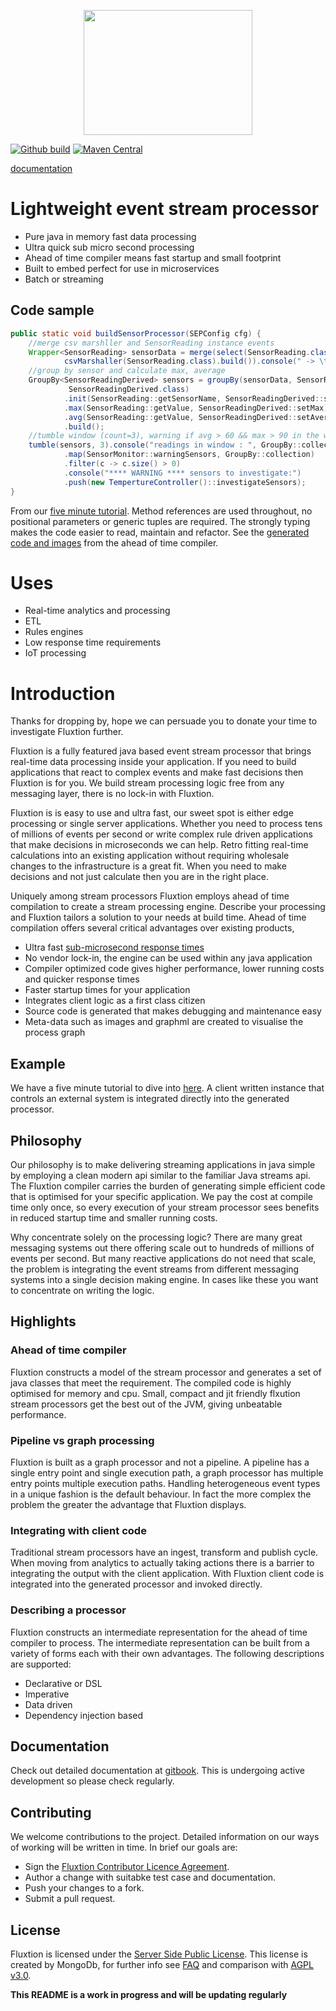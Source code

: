 <p align="center">
    <a href="https://v12technology.github.io/fluxtion/">
        <img width="270" height="200" src="images/Fluxtion_logo.png">
    </a>
</p>

[![Github build](https://github.com/v12technology/fluxtion/workflows/MavenCI/badge.svg)](https://github.com/v12technology/fluxtion/actions)
[![Maven Central](https://maven-badges.herokuapp.com/maven-central/com.fluxtion/fluxtion-api/badge.svg)](https://maven-badges.herokuapp.com/maven-central/com.fluxtion/fluxtion-api)

[documentation](https://v12technology.github.io/fluxtion/)
# Lightweight event stream processor
 - Pure java in memory fast data processing 
 - Ultra quick sub micro second processing
 - Ahead of time compiler means fast startup and small footprint
 - Built to embed perfect for use in microservices 
 - Batch or streaming
## Code sample
```java
public static void buildSensorProcessor(SEPConfig cfg) {
    //merge csv marshller and SensorReading instance events
    Wrapper<SensorReading> sensorData = merge(select(SensorReading.class),
            csvMarshaller(SensorReading.class).build()).console(" -> \t");
    //group by sensor and calculate max, average
    GroupBy<SensorReadingDerived> sensors = groupBy(sensorData, SensorReading::getSensorName, 
             SensorReadingDerived.class)
            .init(SensorReading::getSensorName, SensorReadingDerived::setSensorName)
            .max(SensorReading::getValue, SensorReadingDerived::setMax)
            .avg(SensorReading::getValue, SensorReadingDerived::setAverage)
            .build();
    //tumble window (count=3), warning if avg > 60 && max > 90 in the window for a sensor
    tumble(sensors, 3).console("readings in window : ", GroupBy::collection)
            .map(SensorMonitor::warningSensors, GroupBy::collection)
            .filter(c -> c.size() > 0)
            .console("**** WARNING **** sensors to investigate:")
            .push(new TempertureController()::investigateSensors);
}
```
From our [five minute tutorial](https://github.com/v12technology/fluxtion-quickstart/tree/master). 
Method references are used throughout, no positional parameters or generic tuples are required. The strongly typing makes the code easier to read, maintain and refactor. See the [generated code and images](https://github.com/v12technology/fluxtion-quickstart/tree/master/src/main/resources/com/fluxtion/quickstart/roomsensor/generated) from the ahead of time compiler.
# Uses
 - Real-time analytics and processing
 - ETL
 - Rules engines
 - Low response time requirements
 - IoT processing
# Introduction
Thanks for dropping by, hope we can persuade you to donate your time to investigate Fluxtion further.

Fluxtion is a fully featured java based event stream processor that brings real-time data processing inside your application. If you need to build applications that react to complex events and make fast decisions then Fluxtion is for you. We build stream processing logic free from any messaging layer, there is no lock-in with Fluxtion.

Fluxtion is is easy to use and ultra fast, our sweet spot is either edge processing or single server applications. Whether you need to process tens of millions of events per second or write complex rule driven applications that make decisions in microseconds we can help. Retro fitting real-time calculations into an existing application without requiring wholesale changes to the infrastructure is a great fit. When you need to make decisions and not just calculate then you are in the right place.

Uniquely among stream processors Fluxtion employs ahead of time compilation to create a stream processing engine. Describe your processing and Fluxtion tailors a solution to your needs at build time. Ahead of time compilation offers several critical advantages over existing products, 
 - Ultra fast [sub-microsecond response times](http://fluxtion.com/solutions/high-performance-flight-analysis/)
 - No vendor lock-in, the engine can be used within any java application
 - Compiler optimized code gives higher performance, lower running costs and quicker response times
 - Faster startup times for your application
 - Integrates client logic as a first class citizen 
 - Source code is generated that makes debugging and maintenance easy
 - Meta-data such as images and graphml are created to visualise the process graph
## Example
We have a five minute tutorial to dive into [here](https://github.com/v12technology/fluxtion-quickstart/tree/master).  A client written instance that controls an external system is integrated directly into the generated processor. 
## Philosophy
Our philosophy is to make delivering streaming applications in java simple by employing a clean modern api similar to the familiar Java streams api. The Fluxtion compiler carries the burden of generating simple efficient code that is optimised for your specific application. We pay the cost at compile time only once, so every execution of your stream processor sees benefits in reduced startup time and smaller running costs.

Why concentrate solely on the processing logic? There are many great messaging systems out there offering scale out to hundreds of millions of events per second. But many reactive applications do not need that scale, the problem is integrating the event streams from different messaging systems into a single decision making engine. In cases like these you want to concentrate on writing the logic. 
## Highlights
### Ahead of time compiler
Fluxtion constructs a model of the stream processor and generates a set of java classes that meet the requirement. The compiled code is highly optimised for memory and cpu. Small, compact and jit friendly flxution stream processors get the best out of the JVM, giving unbeatable performance. 
### Pipeline vs graph processing
Fluxtion is built as a graph processor and not a pipeline. A pipeline has a single entry point and single execution path, a graph processor has multiple entry points multiple execution paths. Handling heterogeneous event types in a unique fashion is the default behaviour. In fact the more complex the problem the greater the advantage that Fluxtion displays. 
### Integrating with client code
Traditional stream processors have an ingest, transform and publish cycle. When moving from analytics to actually taking actions there is a barrier to integrating the output with the client application. With Fluxtion client code is integrated into the generated processor and invoked directly. 
### Describing a processor
Fluxtion constructs an intermediate representation for the ahead of time compiler to process. The intermediate representation can be built from a variety of forms each with their own advantages. The following descriptions are supported:
 - Declarative or DSL
 - Imperative
 - Data driven
 - Dependency injection based

## Documentation
Check out detailed documentation at [gitbook](https://fluxtion.gitbook.io/docs/).
This is undergoing active development so please check regularly.
## Contributing
We welcome contributions to the project. Detailed information on our ways of working will be written in time. In brief our goals are:

* Sign the [Fluxtion Contributor Licence Agreement](https://github.com/v12technology/fluxtion/blob/master/contributorLicenseAgreement).
* Author a change with suitabke test case and documentation.
* Push your changes to a fork.
* Submit a pull request.
## License
Fluxtion is licensed under the [Server Side Public License](https://www.mongodb.com/licensing/server-side-public-license). This license is created by MongoDb, for further info see [FAQ](https://www.mongodb.com/licensing/server-side-public-license/faq) and comparison with [AGPL v3.0](https://www.mongodb.com/licensing/server-side-public-license/faq).

**This README is a work in progress and will be updating regularly**
